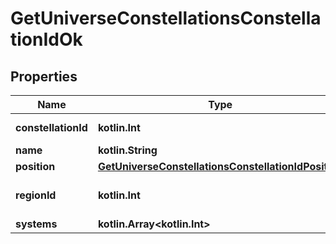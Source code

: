 
# GetUniverseConstellationsConstellationIdOk

## Properties
Name | Type | Description | Notes
------------ | ------------- | ------------- | -------------
**constellationId** | **kotlin.Int** | constellation_id integer | 
**name** | **kotlin.String** | name string | 
**position** | [**GetUniverseConstellationsConstellationIdPosition**](GetUniverseConstellationsConstellationIdPosition.md) |  | 
**regionId** | **kotlin.Int** | The region this constellation is in | 
**systems** | **kotlin.Array&lt;kotlin.Int&gt;** | systems array | 



